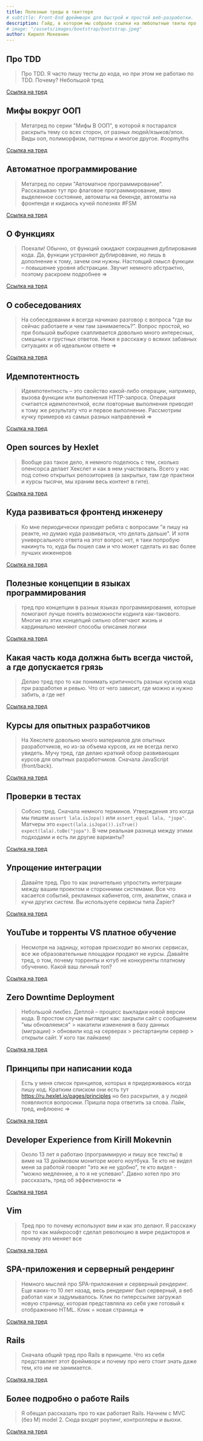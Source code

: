 ```yaml
---
title: Полезные треды в твиттере
# subtitle: Front-End фреймворк для быстрой и простой веб-разработки.
description: Гайд, в котором мы собрали ссылки на любопытные твиты про TDD, ООП, функции, идемпотентность и многое другое
# image: "/assets/images/bootstrap/bootstrap.jpeg"
author: Кирилл Мокевнин
---
```


## Про TDD

> Про TDD. Я часто пишу тесты до кода, но при этом не работаю по TDD. Почему? Небольшой тред

[Ссылка на тред](https://twitter.com/mokevnin/status/1353796108594671617)

## Мифы вокруг ООП

> Метатред по серии "Мифы В ООП", в которой я постарался раскрыть тему со всех сторон, от разных людей/языков/эпох. Виды ооп, полиморфизм, паттерны и многое другое. #oopmyths

[Ссылка на тред](https://twitter.com/mokevnin/status/1376234798465871874)

## Автоматное программирование

> Метатред по серии "Автоматное программирование". Рассказываю тут про флаговое программирование, явно выделенное состояние, автоматы на бекенде, автоматы на фронтенде и кидаюсь кучей полезнях #FSM

[Ссылка на тред](https://twitter.com/mokevnin/status/1392160550113660935)

## О Функциях

> Поехали! Обычно, от функций ожидают сокращения дублирования кода. Да, функции устраняют дублирование, но лишь в дополнение к тому, зачем они нужны. Настоящий смысл функции – повышение уровня абстракции. Звучит немного абстрактно, поэтому раскроем подробнее =>

[Ссылка на тред](https://twitter.com/mokevnin/status/1396824737540722688)

## О собеседованиях

> На собеседовании я всегда начинаю разговор с вопроса "где вы сейчас работаете и чем там занимаетесь?". Вопрос простой, но при большой выборке скапливается довольно много интересных, смешных и грустных ответов. Ниже я расскажу о всяких забавных ситуациях и об идеальном ответе =>

[Ссылка на тред](https://twitter.com/mokevnin/status/1412676637779533825?s=20)

## Идемпотентность

> Идемпотентность – это свойство какой-либо операции, например, вызова функции или выполнения HTTP-запроса. Операция считается идемпотентной, если повторные выполнения приводят к тому же результату что и первое выполнение. Рассмотрим кучку примеров из самых разных направлений =>

[Ссылка на тред](https://twitter.com/mokevnin/status/1417041597041086465)

## Open sources by Hexlet

>Вообще раз такое дело, я немного поделюсь с тем, сколько опенсорса делает Хекслет и как в нем участвовать. Всего у нас под сотню открытых репозиториев (а закрытых, там где практики и курсы тысячи, мы храним весь контент в гите).

[Ссылка на тред](https://twitter.com/mokevnin/status/1422564895720148995?s=20)

## Куда развиваться фронтенд инженеру

> Ко мне периодически приходят ребята с вопросами "я пишу на реакте, но думаю куда развиваться, что делать дальше". И хотя универсального ответа на этот вопрос нет, я таки попробую накинуть то, куда бы пошел сам и что может сделать из вас более лучших инженеров

[Ссылка на тред](https://twitter.com/mokevnin/status/1427304920466825216)

## Полезные концепции в языках программирования

> тред про концепции в разных языках программирования, которые помогают лучше понять возможности кодинга как-такового. Многие из этих концепций сильно облегчают жизнь и кардинально меняют способы описания логики

[Ссылка на тред](https://twitter.com/mokevnin/status/1429535061838372873)

## Какая часть кода должна быть всегда чистой, а где допускается грязь

> Делаю тред про то как понимать критичность разных кусков кода при разработке и ревью. Что от чего зависит, где можно и нужно забить, а где нет

[Ссылка на тред](https://twitter.com/mokevnin/status/1433474955036012547)

## Курсы для опытных разработчиков

> На Хекслете довольно много материалов для опытных разработчиков, но из-за объема курсов, их не всегда легко увидеть. Мучу тред, где делаю краткий обзор развивающих курсов для опытных разработчиков. Сначала JavaScript (front/back).

[Ссылка на тред](https://twitter.com/mokevnin/status/1457754330157785094?s=20)

## Проверки в тестах

> Собсно тред. Сначала немного терминов. Утверждения это когда мы пишем `assert lala.isJopa()` или `assert_equal lala, "jopa"`. Матчеры это `expect(lala.isJopa()).isTrue()` `expect(lala).toBe("jopa")`. В чем реальная разница между этими подходами и есть ли другие варианты?

[Ссылка на тред](https://twitter.com/mokevnin/status/1458957988140625920?s=20)

## Упрощение интеграции

> Давайте тред. Про то как значительно упростить интеграции между вашим проектом и сторонними системами. Все что касается событий, рекламных кабинетов, crm, аналитик, слака и кучи других систем. Вы используете сервисы типа Zapier?

[Ссылка на тред](https://twitter.com/mokevnin/status/1479513710565761029?s=20)

## YouTube и торренты VS платное обучение

> Несмотря на задницу, которая происходит во многих сервисах, все же образовательные площадки продают не курсы. Давайте тред, о том, почему торренты и ютуб не конкуренты платному обучению. Какой ваш личный топ?

[Ссылка на тред](https://twitter.com/mokevnin/status/1482759916318253057?s=20)

## Zero Downtime Deployment

> Небольшой ликбез. Деплой – процесс выкладки новой версии кода. В простом случае выглядит как: закрыли сайт с сообщением "мы обновляемся" > накатили изменения в базу данных (миграции) > обновили код на серверах > рестартанули сервер > открыли сайт. У кого так лайкаем)

[Ссылка на тред](https://twitter.com/mokevnin/status/1491429628854272002)

## Принципы при написании кода

> Есть у меня список принципов, которых я придерживаюсь когда пишу код. Кратким списком они есть тут https://ru.hexlet.io/pages/principles но без раскрытия, а у людей появляются вопросики. Пришла пора ответить за слова. Лайк, тред, инфлюенс =>

[Ссылка на тред](https://twitter.com/mokevnin/status/1550195933949878278?s=20)

## Developer Experience from Kirill Mokevnin

> Около 13 лет я работаю (программирую и пишу все тексты) в виме на 13 дюймовом мониторе моего ноутбука. Те кто не видел меня за работой говорят "это же не удобно", те кто видел - "можно медленнее, а то я не успеваю". Давно хотел про это рассказать, тред об эффективности =>

[Ссылка на тред](https://twitter.com/mokevnin/status/1566110250348023814)

## Vim

> Тред про то почему используют вим и как это делают. Я расскажу про то как майкрософт сделал революцию в мире редакторов и почему это меняет все

[Ссылка на тред](https://twitter.com/mokevnin/status/1567594899859546115)

## SPA-приложения и серверный рендеринг

> Немного мыслей про SPA-приложения и серверный рендеринг. Еще каких-то 10 лет назад, весь рендеринг был серверный, а веб работал как и задумывалось. Клик по гиперссылке загружал новую страницу, которая представляла из себя уже готовый к отображению HTML. Клик = новая страница =>

[Ссылка на тред](https://twitter.com/mokevnin/status/1610322396166164483?s=20)

## Rails

> Сначала общий тред про Rails в принципе. Что из себя представляет этот фреймворк и почему про него стоит знать даже тем, кто им не занимается.

[Ссылка на тред](https://twitter.com/mokevnin/status/1614311023829213184?s=20)

## Более подробно о работе Rails

> Я обещал рассказать про то как работает Rails. Начнем с MVC (без M) model 2. Сюда входят роутинг, контроллеры и вьюхи.

[Ссылка на тред](https://twitter.com/mokevnin/status/1633502107264327682?s=20)
